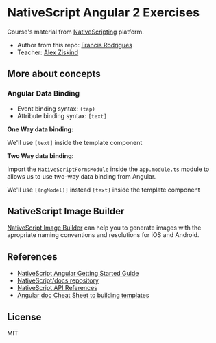 # NativeScript Angular 2 Exercises #

Course's material from [NativeScripting][1] platform.

- Author from this repo: [Francis Rodrigues][2]
- Teacher: [Alex Ziskind][3]

## More about concepts ##

### Angular Data Binding ###

- Event binding syntax: `(tap)`
- Attribute binding syntax: `[text]`

**One Way data binding:**

We'll use `[text]` inside the template component

**Two Way data binding:**

Import the `NativeScriptFormsModule` inside the `app.module.ts` module to allows us to use two-way data binding from Angular.

We'll use `[(ngModel)]` instead `[text]` inside the template component

## NativeScript Image Builder ##

[NativeScript Image Builder][8] can help you to generate images with the apropriate naming conventions and resolutions for iOS and Android.

## References ##

- [NativeScript Angular Getting Started Guide][4]
- [NativeScript/docs repository][5]
- [NativeScript API References][6]
- [Angular doc Cheat Sheet to building templates][7]

## License ##

MIT

  [1]: https://courses.nativescripting.com/courses/169856
  [2]: https://github.com/francisrod01
  [3]: https://www.linkedin.com/learning/instructors/alex-ziskind
  [4]: https://docs.nativescript.org/angular/tutorial/ng-chapter-0
  [5]: https://github.com/nativescript/docs
  [6]: https://docs.nativescript.org/api-reference/
  [7]: https://angular.io/guide/cheatsheet
  [8]: http://nsimage.brosteins.com/
